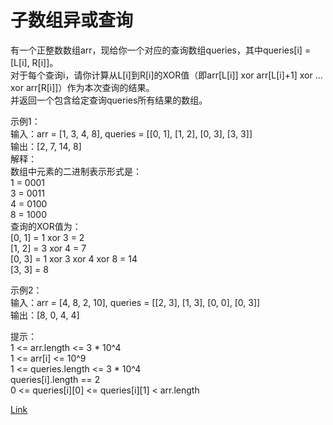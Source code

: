 <h1>子数组异或查询</h1>

有一个正整数数组arr，现给你一个对应的查询数组queries，其中queries[i] = [L[i], R[i]]。</br>
对于每个查询i，请你计算从L[i]到R[i]的XOR值（即arr[L[i]] xor arr[L[i]+1] xor ... xor arr[R[i]]）作为本次查询的结果。</br>
并返回一个包含给定查询queries所有结果的数组。</br>

示例1：</br>
输入：arr = [1, 3, 4, 8], queries = [[0, 1], [1, 2], [0, 3], [3, 3]]</br>
输出：[2, 7, 14, 8]</br>
解释：</br>
数组中元素的二进制表示形式是：</br>
1 = 0001</br>
3 = 0011</br>
4 = 0100</br>
8 = 1000</br>
查询的XOR值为：</br>
[0, 1] = 1 xor 3 = 2</br>
[1, 2] = 3 xor 4 = 7</br>
[0, 3] = 1 xor 3 xor 4 xor 8 = 14</br>
[3, 3] = 8</br>

示例2：</br>
输入：arr = [4, 8, 2, 10], queries = [[2, 3], [1, 3], [0, 0], [0, 3]]</br>
输出：[8, 0, 4, 4]</br>

提示：</br>
1 <= arr.length <= 3 * 10^4</br>
1 <= arr[i] <= 10^9</br>
1 <= queries.length <= 3 * 10^4</br>
queries[i].length == 2</br>
0 <= queries[i][0] <= queries[i][1] < arr.length</br>

[Link](https://leetcode-cn.com/problems/xor-queries-of-a-subarray/)